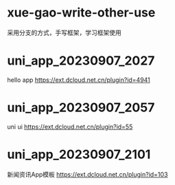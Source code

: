 # xue-gao-write-other-use
采用分支的方式，手写框架，学习框架使用

# uni_app_20230907_2027
hello app
https://ext.dcloud.net.cn/plugin?id=4941



# uni_app_20230907_2057
uni ui
https://ext.dcloud.net.cn/plugin?id=55


# uni_app_20230907_2101
新闻资讯App模板
https://ext.dcloud.net.cn/plugin?id=103

